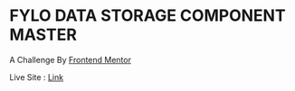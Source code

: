 # FYLO DATA STORAGE COMPONENT MASTER

A Challenge By <a href="https://www.frontendmentor.io/">Frontend Mentor</a> <br>

Live Site : <a href="https://ankitnsk178.github.io/Fylo-Data-Storage-Component-Master/index.html"> Link </a>